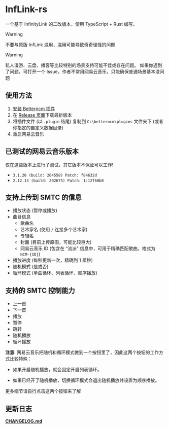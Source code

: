 # InfLink-rs

一个基于 InfinityLink 的二改版本，使用 TypeScript + Rust 编写。

> [!WARNING]
> 不要与原版 InfLink 混用，混用可能导致奇奇怪怪的问题

> [!WARNING]
> 私人漫游、云盘、播客等比较特别的场景支持可能不佳或存在问题。
> 如果你遇到了问题，可打开一个 Issue，作者不常用网易云音乐，只能确保普通场景基本没问题

## 使用方法

1. [安装 Betterncm 插件](https://github.com/std-microblock/BetterNCM-Installer/releases/latest)
2. 在 [Release 页面](https://github.com/apoint123/inflink-rs/releases/latest)下载最新版本
3. 将插件文件 (以 `.plugin` 结尾) 复制到 `C:\betterncm\plugins` 文件夹下 (或者你指定的自定义数据目录)
4. 重启网易云音乐


## 已测试的网易云音乐版本

仅在这些版本上进行了测试，其它版本不保证可以工作!

* `3.1.20 (build: 204558) Patch: f84632d`
* `2.12.13 (build: 202675) Patch: 1:12f60b8`

## 支持上传到 SMTC 的信息

* 播放状态 (暂停或播放)
* 曲目信息
  * 歌曲名
  * 艺术家名 (使用 ` / ` 连接多个艺术家)
  * 专辑名
  * 封面 (目前上传原图，可能比较巨大)
  * 网易云音乐 ID (包含在 “流派” 信息中，可用于精确匹配歌曲。格式为 `NCM-{ID}`)
* 播放进度 (每秒更新一次，精确到 1 厘秒)
* 随机模式 (是或否)
* 循环模式 (单曲循环、列表循环、顺序播放)

## 支持的 SMTC 控制能力

* 上一首
* 下一首
* 播放
* 暂停
* 跳转
* 随机播放
* 循环播放

**注意**: 网易云音乐把随机和循环模式做到一个按钮里了，因此这两个按钮的工作方式比较特殊：

* 如果开启随机播放，就会固定开启列表循环。

* 如果已经开了随机播放，切换循环模式会退出随机播放并设置为顺序播放。

更多细节请自行点击这两个按钮来了解

## 更新日志

[**CHANGELOG.md**](./InfinityLink/CHANGELOG.md)